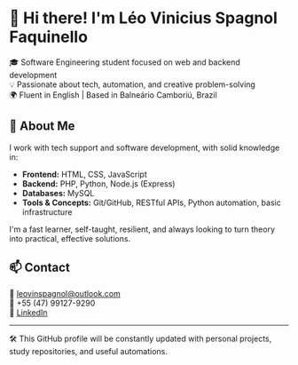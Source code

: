 # 👋 Hi there! I'm Léo Vinicius Spagnol Faquinello

🎓 Software Engineering student focused on web and backend development  
💡 Passionate about tech, automation, and creative problem-solving  
🌍 Fluent in English | Based in Balneário Camboriú, Brazil

## 🚀 About Me

I work with tech support and software development, with solid knowledge in:

- **Frontend:** HTML, CSS, JavaScript  
- **Backend:** PHP, Python, Node.js (Express)  
- **Databases:** MySQL  
- **Tools & Concepts:** Git/GitHub, RESTful APIs, Python automation, basic infrastructure

I'm a fast learner, self-taught, resilient, and always looking to turn theory into practical, effective solutions.

## 📫 Contact

📧 leovinspagnol@outlook.com  
📱 +55 (47) 99127-9290  
🔗 [LinkedIn](https://linkedin.com/in/léo-vinicius-spagnol-21404320a)

---

🛠️ This GitHub profile will be constantly updated with personal projects, study repositories, and useful automations.
